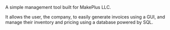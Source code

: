 A simple management tool built for MakePlus LLC.

It allows the user, the company, to easily generate invoices using a GUI, and manage their inventory and pricing using a database powered by SQL.


